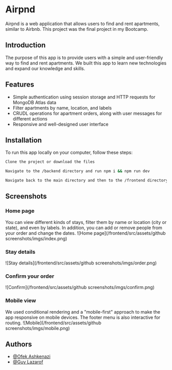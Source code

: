 
# Airpnd

Airpnd is a web application that allows users to find and rent apartments, similar to Airbnb. This project was the final project in my Bootcamp.
## Introduction

The purpose of this app is to provide users with a simple and user-friendly way to find and rent apartments. We built this app to learn new technologies and expand our knowledge and skills.
## Features

- Simple authentication using session storage and HTTP requests for MongoDB Atlas data
- Filter apartments by name, location, and labels
- CRUDL operations for apartment orders, along with user messages for different actions
- Responsive and well-designed user interface


## Installation

To run this app locally on your computer, follow these steps:

```bash
Clone the project or download the files
```
```bash
Navigate to the /backend directory and run npm i && npm run dev
```
```bash
Navigate back to the main directory and then to the /frontend directory and run npm i && npm start
```

    
## Screenshots
### Home page
You can view different kinds of stays, filter them by name or location (city or state), and even by labels. In addition, you can add or remove people from your order and change the dates.
![Home page](/frontend/src/assets/github screenshots/imgs/index.png)

### Stay details

![Stay details](/frontend/src/assets/github screenshots/imgs/order.png)

### Confirm your order
![Confirm](/frontend/src/assets/github screenshots/imgs/confirm.png)

### Mobile view
We used conditional rendering and a "mobile-first" approach to make the app responsive on mobile devices. The footer menu is also interactive for routing.
![Mobile](/frontend/src/assets/github screenshots/imgs/mobile.png)



## Authors

- [@Ofek Ashkenazi](https://github.com/OfekAshkenazi/)
- [@Guy Lazarof](https://github.com/guy-lazarof)



